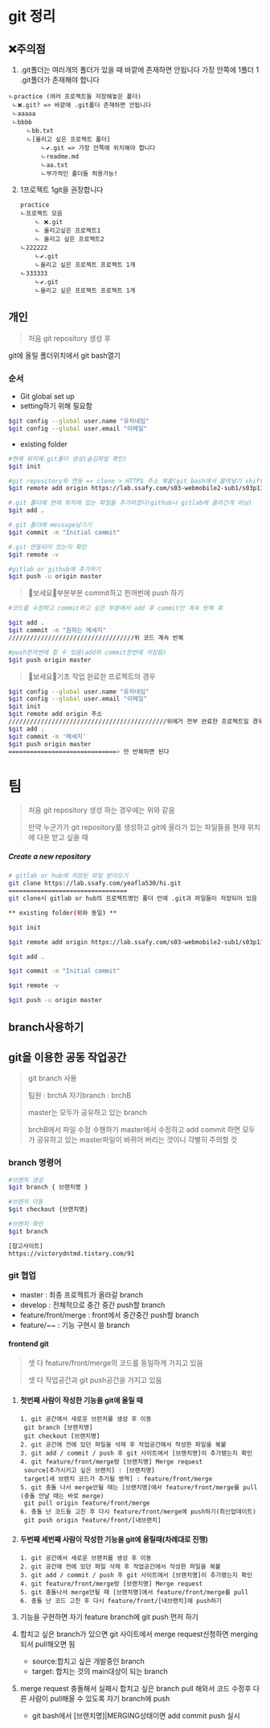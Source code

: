 # git 정리

## ❌주의점

1.  .git폴더는 여러개의 폴더가 있을 때 바깥에 존재하면 안됩니다 가장 안쪽에 1폴더 1 .git폴더가 존재해야 합니다

   ```
   ㄴpractice (여러 프로젝트들 저장해놓은 폴더)
   	ㄴ❌.git? => 바깥에 .git폴더 존재하면 안됩니다
   	ㄴaaaaa
   	ㄴbbbb
   		ㄴbb.txt
   		ㄴ[올리고 싶은 프로젝트 폴더]
   			ㄴ✔.git => 가장 안쪽에 위치해야 합니다
   			ㄴreadme.md
   			ㄴaa.txt
   			ㄴ부가적인 폴더들 허용가능! 
   ```

2. 1프로젝트 1git을 권장합니다

    ```
   practice
   	ㄴ프로젝트 모음
   		ㄴ ❌.git
   		ㄴ 올리고싶은 프로젝트1
   		ㄴ 올리고 싶은 프로젝트2
   	ㄴ222222
   		ㄴ✔.git
   		ㄴ올리고 싶은 프로젝트 프로젝트 1개
   	ㄴ333333
   		ㄴ✔.git
   		ㄴ올리고 싶은 프로젝트 프로젝트 1개		
   ```

   





## 개인

> 처음 git repository 생성 후 

 git에 올릴 폴더위치에서 git bash열기



### 순서

* Git global set up
* setting하기 위해 필요함

```bash
$git config --global user.name "유저네임"
$git config --global user.email "이메일"
```



* existing folder

```bash
#현재 위치에.git폴더 생성(숨김파일 확인)  
$git init

#git repository와 연동 => clone > HTTPS 주소 복붙(git bash에서 붙여넣기 shift+insert) 
$git remote add origin https://lab.ssafy.com/s03-webmobile2-sub1/s03p11d222.git

#.git 폴더에 현재 위치에 있는 파일들 추가하겠다(github나 gitlab에 올라간게 아님)
$git add .

#.git 폴더에 message남기기
$git commit -m "Initial commit"

#.git 연동되어 있는지 확인
$git remote -v

#gitlab or github에 추가하기
$git push -u origin master
```



> 🤞보세요🤞부분부분 commit하고 한꺼번에 push 하기

```bash
#코드를 수정하고 commit하고 싶은 부분에서 add 후 commit만 계속 반복 후  

$git add . 
$git commit -m "원하는 메세지"
///////////////////////////////////위 코드 계속 반복

#push한꺼번에 할 수 있음(add와 commit한번에 저장됨)
$git push origin master
```



> 🤞보세요🤞기초 작업 완료한 프로젝트의 경우

```bash
$git config --global user.name "유저네임"
$git config --global user.email "이메일"
$git init
$git remote add origin 주소
////////////////////////////////////////////위에거 전부 완료한 프로젝트일 경우에는
$git add .
$git commit -m '메세지'
$git push origin master
==============================> 만 반복하면 된다
```



# 팀

> 처음 git repository 생성 하는 경우에는 위와 같음
>
> 만약 누군가가 git repository를 생성하고 git에 올라가 있는 파일들을 현재 위치에 다운 받고 싶을 때



##### Create a new repository

```bash
# gitlab or hub에 저장된 파일 받아오기
git clone https://lab.ssafy.com/yeafla530/hi.git
=================================
git clone시 gitlab or hub의 프로젝트명인 폴더 안에 .git과 파일들이 저장되어 있음

** existing folder(위와 동일) **

$git init

$git remote add origin https://lab.ssafy.com/s03-webmobile2-sub1/s03p11d222.git

$git add .

$git commit -m "Initial commit"

$git remote -v

$git push -u origin master
```



## branch사용하기

## git을 이용한 공동 작업공간

> git branch 사용
>
> 팀원 : brchA
> 자기branch : brchB
>
> master는 모두가 공유하고 있는 branch
>
> brchB에서 파일 수정 수행하기 master에서 수정하고 add commit 하면 모두가 공유하고 있는 master파일이 바뀌어 버리는 것이니 각별히 주의할 것



### branch 명령어

```bash
#브랜치 생성
$git branch { 브랜치명 }

#브랜치 이동
$git checkout {브랜치명}

#브랜치 확인
$git branch

[참고사이트]
https://victorydntmd.tistory.com/91
```



### git 협업

* master : 최종 프로젝트가 올라갈 branch
* develop : 전체적으로 중간 중간 push할 branch 
* feature/front/merge :  front에서 중간중간 push할 branch
* feature/~~ : 기능 구현시 쓸 branch



#### frontend git

>  셋 다 feature/front/merge의 코드를 동일하게 가지고 있음
>
>  셋 다 작업공간과 git push공간을 가지고 있음 

1. #### 첫번째 사람이 작성한 기능을 git에 올릴 때

   ```
   1. git 공간에서 새로운 브런치를 생성 후 이동
   	git branch [브랜치명]
   	git checkout [브랜치명]
   2. git 공간에 전에 있던 파일을 삭제 후 작업공간에서 작성한 파일을 복붙
   3. git add / commit / push 후 git 사이트에서 [브랜치명]이 추가됐는지 확인
   4. git feature/front/merge랑 [브랜치명] Merge request
   	source[추가시키고 싶은 브랜치] : [브랜치명]
   	target[새 브랜치 코드가 추가될 영역] : feature/front/merge
   5. git 충돌 나서 merge안될 때는 [브랜치명]에서 feature/front/merge를 pull
   (충돌 안날 때는 바로 merge)
   	git pull origin feature/front/merge
   6. 충돌 난 코드들 고친 후 다시 feature/front/merge에 push하기(최신업데이트)
   	git push origin feature/front/[내브랜치]
   
   ```

   

2. #### 두번째 세번째 사람이 작성한 기능을 git에 올릴때(차례대로 진행)

   ```
   1. git 공간에서 새로운 브랜치를 생성 후 이동
   2. git 공간에 전에 있던 파일 삭제 후 작업공간에서 작성한 파일을 복붙
   3. git add / commit / push 후 git 사이트에서 [브랜치명]이 추가됐는지 확인
   4. git feature/front/merge랑 [브랜치명] Merge request
   5. git 충돌나서 merge안될 때 [브랜치명]에서 feature/front/merge를 pull 
   6. 충돌 난 코드 고친 후 다시 feature/front/[내브랜치]에 push하기
   ```

   



1. 기능을 구현하면 자기 feature branch에 git push 먼저 하기
2. 합치고 싶은 branch가 있으면 git 사이트에서 merge request신청하면 merging되서 pull해오면 됨
   * source:합치고 싶은 개발중인 branch
   * target: 합치는 것의 main대상이 되는 branch
3. merge request 충돌해서 실패시 합치고 싶은 branch pull 해와서 코드 수정후 다른 사람이 pull해올 수 있도록 자기 branch에 push
   * git bash에서 [브랜치명]|MERGING상태이면 add commit push 실시

